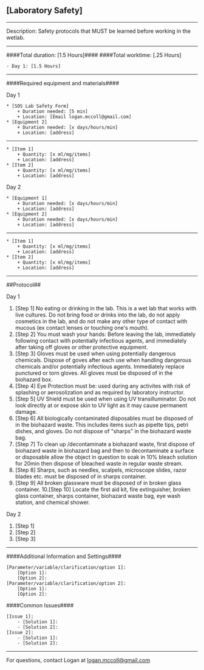 [Laboratory Safety]
--------------
- - - - - - - - - - - - - - - - - - - - - - - - - - - - - - - - - - - - - - - - - - - -
Description: Safety protocols that MUST be learned before working in the wetlab.

- - - - - - - - - - - - - - - - - - - - - - - - - - - - - - - - - - - - - - - - - - - -
####Total duration: [1.5 Hours]####
####Total worktime: [.25 Hours]

    - Day 1: [1.5 Hours]
    
- - - - - - - - - - - - - - - - - - - - - - - - - - - - - - - - - - - - - - - - - - - -

####Required equipment and materials####

Day 1

    * [SOS Lab Safety Form]
        + Duration needed: [5 min]
        + Location: [Email logan.mccoll@gmail.com]
    * [Equipment 2]
        + Duration needed: [x days/hours/min]
        + Location: [address]
  
------

    * [Item 1]
        + Quantity: [x ml/mg/items]
        + Location: [address]
    * [Item 2]
        + Quantity: [x ml/mg/items]
        + Location: [address]

Day 2

    * [Equipment 1]
        + Duration needed: [x days/hours/min]
        + Location: [address]
    * [Equipment 2]
        + Duration needed: [x days/hours/min]
        + Location: [address]
        
---------

        
    * [Item 1]
        + Quantity: [x ml/mg/items]
        + Location: [address]
    * [Item 2]
        + Quantity: [x ml/mg/items]
        + Location: [address]
- - - - - - - - - - - - - - - - - - - - - - - - - - - - - - - - - - - - - - - - - - - - 

##Protocol##

Day 1

1. [Step 1] No eating or drinking in the lab. This is a wet lab that works with live cultures. Do not bring food or drinks into the lab, do not apply cosmetics in the lab, and do not make any other type of contact with mucous (ex contact lenses or touching one's mouth). 
2. [Step 2] You must wash your hands: Before leaving the lab, immediately following contact with potentially infectious agents, and immediately after taking off gloves or other protective equipment.
3. [Step 3] Gloves must be used when using potentially dangerous chemicals. Dispose of goves after each use when handling dangerous chemicals and/or potentially infectious agents. Immediately replace punctured or torn gloves. All gloves must be disposed of in the biohazard box.
4. [Step 4] Eye Protection must be: used during any activites with risk of splashing or aerosolization and as required by laboratory instructor.
5. [Step 5] UV Shield must be used when using UV transilluminator. Do not look directly at or expose skin to UV light as it may cause permanent damage.
6. [Step 6] All biologically contaminated disposables must be disposed of in the biohazard waste. This includes items such as pipette tips, petri dishes, and gloves. Do not dispose of "sharps" in the biohazard waste bag.
7. [Step 7] To clean up /decontaminate a biohazard waste, first dispose of biohazard waste in biohazard bag and then to decontaminate a surface or disposable allow the object in question to soak in 10% bleach solution for 20min then dispose of bleached waste in regular waste stream. 
8. [Step 8] Sharps, such as needles, scalpels, microscope slides, razor blades etc. must be disposed of in sharps container.
9. [Step 9] All broken glassware must be disposed of in broken glass container.
10.[Step 10] Locate the first aid kit, fire extinguisher, broken glass container, sharps container, biohazard waste bag, eye wash station, and chemical shower.

Day 2

1. [Step 1]
2. [Step 2]
3. [Step 3]

- - - - - - - - - - - - - - - - - - - - - - - - - - - - - - - - - - - - - - - - - - - - 
    
    
####Additional Information and Settings####

    [Parameter/variable/clarification/option 1]:
        [Option 1]:
        [Option 2]:
    [Parameter/variable/clarification/option 2]:
        [Option 1]:
        [Option 2]:


####Common Issues####

    [Issue 1]:
        - [Solution 1]:
        - [Solution 2]:
    [Issue 2]:
        - [Solution 1]:
        - [Solution 2]:
- - - - - - - - - - - - - - - - - - - - - - - - - - - - - - - - - - - - - - - - - - - - 
       
For questions, contact Logan at logan.mccoll@gmail.com    
